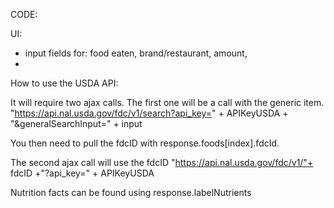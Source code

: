 CODE:



UI:
 - input fields for: food eaten, brand/restaurant, amount, 
 - 
 How to use the USDA API:

It will require two ajax calls. The first one will be a call with the generic item.
"https://api.nal.usda.gov/fdc/v1/search?api_key=" + APIKeyUSDA + "\&generalSearchInput=" + input

 You then need to pull the fdcID with response.foods[index].fdcId.

The second ajax call will use the fdcID
 "https://api.nal.usda.gov/fdc/v1/"+ fdcID +"?api_key=" + APIKeyUSDA
 
 Nutrition facts can be found using response.labelNutrients

